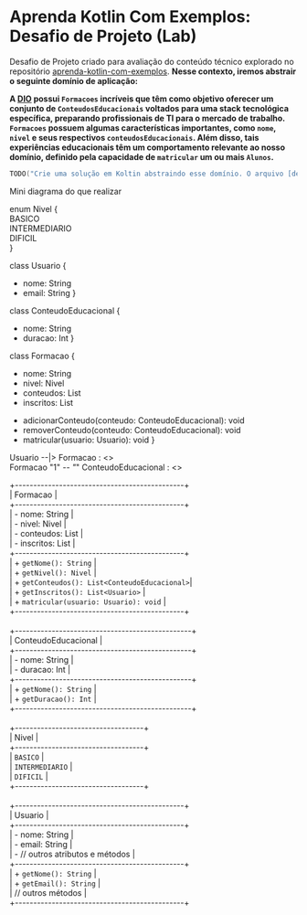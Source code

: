 # Aprenda Kotlin Com Exemplos: Desafio de Projeto (Lab)

Desafio de Projeto criado para avaliação do conteúdo técnico explorado no repositório [aprenda-kotlin-com-exemplos](https://github.com/digitalinnovationone/aprenda-kotlin-com-exemplos). **Nesse contexto, iremos abstrair o seguinte domínio de aplicação:**

**A [DIO](https://web.dio.me) possui `Formacoes` incríveis que têm como objetivo oferecer um conjunto de `ConteudosEducacionais` voltados para uma stack tecnológica específica, preparando profissionais de TI para o mercado de trabalho. `Formacoes` possuem algumas características importantes, como `nome`, `nivel` e seus respectivos `conteudosEducacionais`. Além disso, tais experiências educacionais têm um comportamento relevante ao nosso domínio, definido pela capacidade de `matricular` um ou mais `Alunos`.**


```kotlin
TODO("Crie uma solução em Koltin abstraindo esse domínio. O arquivo [desafio.kt] te ajudará 😉")
```


Mini diagrama do que realizar

enum Nivel { <br>
  BASICO <br>
  INTERMEDIARIO <br>
  DIFICIL <br>
}

class Usuario {
  + nome: String
  + email: String
}

class ConteudoEducacional {
  - nome: String
  - duracao: Int
}

class Formacao {
  - nome: String
  - nivel: Nivel
  - conteudos: List<ConteudoEducacional>
  - inscritos: List<Usuario>

  + adicionarConteudo(conteudo: ConteudoEducacional): void
  + removerConteudo(conteudo: ConteudoEducacional): void
  + matricular(usuario: Usuario): void
}

Usuario --|> Formacao : <<inscrito>> <br>
Formacao "1" *-- "*" ConteudoEducacional : <<possui>>

+----------------------------------------------+<br>
|                    Formacao                  |<br>
+----------------------------------------------+<br>
| - nome: String                               |<br>
| - nivel: Nivel                               |<br>
| - conteudos: List<ConteudoEducacional>       |<br>
| - inscritos: List<Usuario>                   |<br>
+----------------------------------------------+<br>
| + `getNome(): String`                        |<br>
| + `getNivel(): Nivel`                        |<br>
| + `getConteudos(): List<ConteudoEducacional>`|<br>
| + `getInscritos(): List<Usuario>`            |<br>
| + `matricular(usuario: Usuario): void`       |<br>
+----------------------------------------------+<br>
<br>
+------------------------------------------------+<br>
|               ConteudoEducacional              |<br>
+------------------------------------------------+<br>
| - nome: String                                 |<br>
| - duracao: Int                                 |<br>
+------------------------------------------------+<br>
| + `getNome(): String`                          |<br>
| + `getDuracao(): Int`                          |<br>
+------------------------------------------------+<br>
<br>
+-----------------------------------+<br>
|                 Nivel             |<br>
+-----------------------------------+<br>
| `BASICO`                          |<br>
| `INTERMEDIARIO`                   |<br>
| `DIFICIL`                         |<br>
+-----------------------------------+<br>
<br>
+----------------------------------------------+<br>
|                    Usuario                   |<br>
+----------------------------------------------+<br>
| - nome: String                               |<br>
| - email: String                              |<br>
| - // outros atributos e métodos              |<br>
+----------------------------------------------+<br>
| + `getNome(): String`                        |<br>
| + `getEmail(): String`                       |<br>
| // outros métodos                            |<br>
+----------------------------------------------+<br>
